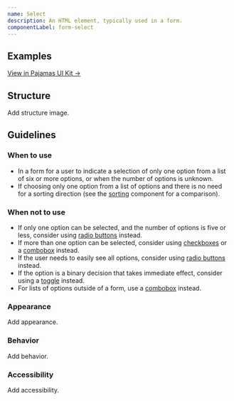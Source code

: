 ```yaml
---
name: Select
description: An HTML element, typically used in a form.
componentLabel: form-select
---
```


## Examples

<story-viewer component="base-form-form-select" title="Select"></story-viewer>

[View in Pajamas UI Kit →](https://www.figma.com/file/qEddyqCrI7kPSBjGmwkZzQ/%F0%9F%93%99-Component-library?type=design&node-id=49840-75722&mode=dev)

## Structure

<todo>Add structure image.</todo>

## Guidelines

### When to use

- In a form for a user to indicate a selection of only one option from a list of six or more options, or when the number of options is unknown.
- If choosing only one option from a list of options and there is no need for a sorting direction (see the [sorting](/components/sorting) component for a comparison).

### When not to use

- If only one option can be selected, and the number of options is five or less, consider using [radio buttons](/components/radio-button) instead.
- If more than one option can be selected, consider using [checkboxes](/components/checkbox) or a [combobox](/components/dropdown-combobox) instead.
- If the user needs to easily see all options, consider using [radio buttons](/components/radio-button) instead.
- If the option is a binary decision that takes immediate effect, consider using a [toggle](/components/toggle) instead.
- For lists of options outside of a form, use a [combobox](/components/dropdown-combobox) instead.

### Appearance

<todo>Add appearance.</todo>

### Behavior

<todo>Add behavior.</todo>

### Accessibility

<todo>Add accessibility.</todo>
